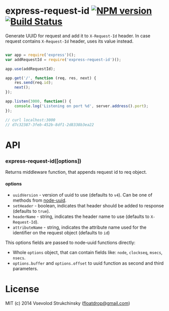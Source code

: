# express-request-id [![NPM version][npm-image]][npm-url] [![Build Status][travis-image]][travis-url]

Generate UUID for request and add it to `X-Request-Id` header. In case request contains `X-Request-Id` header, uses its value instead.

```js

var app = require('express')();
var addRequestId = require('express-request-id')();

app.use(addRequestId);

app.get('/', function (req, res, next) {
    res.send(req.id);
    next();
});

app.listen(3000, function() {
    console.log('Listening on port %d', server.address().port);
});

// curl localhost:3000
// d7c32387-3feb-452b-8df1-2d8338b3ea22
```

# API

### express-request-id([options])

Returns middleware function, that appends request id to req object.

#### options

 * `uuidVersion` - version of uuid to use (defaults to `v4`). Can be one of methods from [node-uuid](https://github.com/broofa/node-uuid).
 * `setHeader` - boolean, indicates that header should be added to response (defaults to `true`).
 * `headerName` - string, indicates the header name to use (defaults to `X-Request-Id`).
 * `attributeName` - string, indicates the attribute name used for the identifier on the request object (defaults to `id`)

This options fields are passed to node-uuid functions directly:

 * Whole `options` object, that can contain fields like: `node`, `clockseq`, `msecs`, `nsecs`.
 * `options.buffer` and `options.offset` to uuid function as second and third parameters.

# License

MIT (c) 2014 Vsevolod Strukchinsky (floatdrop@gmail.com)

[npm-url]: https://npmjs.org/package/express-request-id
[npm-image]: http://img.shields.io/npm/v/express-request-id.svg

[travis-url]: https://travis-ci.org/floatdrop/express-request-id
[travis-image]: http://img.shields.io/travis/floatdrop/express-request-id.svg

